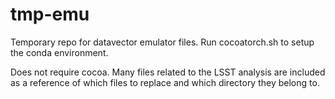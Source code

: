 # tmp-emu

Temporary repo for datavector emulator files. Run cocoatorch.sh to setup the conda environment.

Does not require cocoa.
Many files related to the LSST analysis are included as a reference of which files to replace and which directory they belong to.
